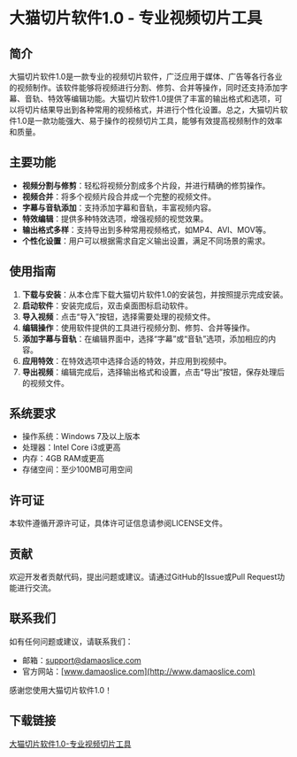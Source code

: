 # 大猫切片软件1.0 - 专业视频切片工具

## 简介

大猫切片软件1.0是一款专业的视频切片软件，广泛应用于媒体、广告等各行各业的视频制作。该软件能够将视频进行分割、修剪、合并等操作，同时还支持添加字幕、音轨、特效等编辑功能。大猫切片软件1.0提供了丰富的输出格式和选项，可以将切片结果导出到各种常用的视频格式，并进行个性化设置。总之，大猫切片软件1.0是一款功能强大、易于操作的视频切片工具，能够有效提高视频制作的效率和质量。

## 主要功能

- **视频分割与修剪**：轻松将视频分割成多个片段，并进行精确的修剪操作。
- **视频合并**：将多个视频片段合并成一个完整的视频文件。
- **字幕与音轨添加**：支持添加字幕和音轨，丰富视频内容。
- **特效编辑**：提供多种特效选项，增强视频的视觉效果。
- **输出格式多样**：支持导出到多种常用视频格式，如MP4、AVI、MOV等。
- **个性化设置**：用户可以根据需求自定义输出设置，满足不同场景的需求。

## 使用指南

1. **下载与安装**：从本仓库下载大猫切片软件1.0的安装包，并按照提示完成安装。
2. **启动软件**：安装完成后，双击桌面图标启动软件。
3. **导入视频**：点击“导入”按钮，选择需要处理的视频文件。
4. **编辑操作**：使用软件提供的工具进行视频分割、修剪、合并等操作。
5. **添加字幕与音轨**：在编辑界面中，选择“字幕”或“音轨”选项，添加相应的内容。
6. **应用特效**：在特效选项中选择合适的特效，并应用到视频中。
7. **导出视频**：编辑完成后，选择输出格式和设置，点击“导出”按钮，保存处理后的视频文件。

## 系统要求

- 操作系统：Windows 7及以上版本
- 处理器：Intel Core i3或更高
- 内存：4GB RAM或更高
- 存储空间：至少100MB可用空间

## 许可证

本软件遵循开源许可证，具体许可证信息请参阅LICENSE文件。

## 贡献

欢迎开发者贡献代码，提出问题或建议。请通过GitHub的Issue或Pull Request功能进行交流。

## 联系我们

如有任何问题或建议，请联系我们：

- 邮箱：support@damaoslice.com
- 官方网站：[www.damaoslice.com](http://www.damaoslice.com)

感谢您使用大猫切片软件1.0！

## 下载链接

[大猫切片软件1.0-专业视频切片工具](https://pan.quark.cn/s/735bcb953df6)